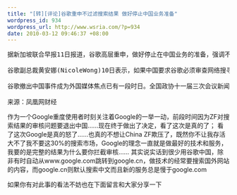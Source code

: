 ```yaml
--- 
title: "[转][评论]谷歌重申不过滤搜索结果 做好停止中国业务准备"
wordpress_id: 934
wordpress_url: http://www.wsria.com/?p=934
date: 2010-03-12 09:46:37 +08:00
---
```


<pre>据新加坡联合早报11日报道，谷歌高层重申，做好停止在中国业务的准备，强调不会应中国要求过滤网站的搜寻结果。

谷歌副总裁黄安娜(NicoleWong)10日表示，如果中国要求谷歌必须审查网络搜寻结果，那么谷歌或将撤出中国这个全球人口最多的网络市场。

谷歌撤出中国事件成为外国媒体焦点已有一段时日。全国政协十一届三次会议新闻发言人赵启正日前就此事件表示，中国互联网是开放的，中国继续为外商创造良好的投资环境，保护其合法利益。赵启正说，2005年谷歌来中国考察时，做得很仔细，特别对于法律环境做了逐字逐句的了解。2006年正式进入中国的时候，谷歌对这些法律都有郑重的承诺。中国的互联网是开放的，中国欢迎包括国际互联网企业在内的各国投资者在中国开展业务，但也希望外国投资者尊重中国的公众利益、文化传统和中国法律，承担相应的社会责任。

来源：凤凰网财经</pre>

作为一个Google重度使用者时刻关注着Google的一举一动，前段时间因为ZF对搜索结果的审核问题要退出中国……现在终于做出了决定，看了这次是真的了；
看了这次Google是真的怒了……也真的不想让China ZF欺压了，既然你不让我存活大不了我不要这30%的搜索市场，Google的理念一直就是做最好的技术和服务，我要的是完整的结果为什么要你拦截审核……
其实说实话到很少用谷歌中国，除非有时自动从www.google.com跳转到google.cn，做技术的经常要搜索国外网站的内容，而google.cn则默认搜索中文而且新的服务总是慢于google.com

如果你有对此事的看法不妨也在下面留言和大家分享一下

